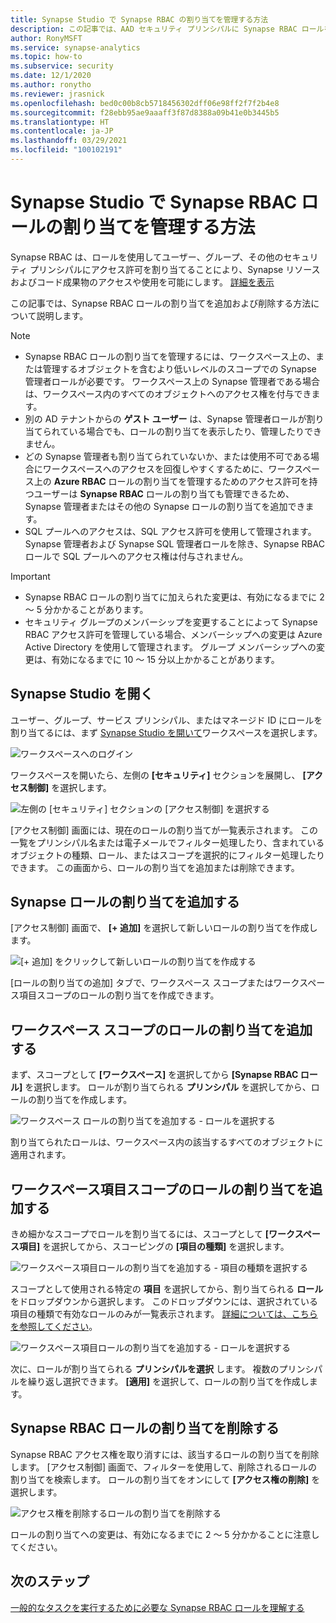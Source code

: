 ```yaml
---
title: Synapse Studio で Synapse RBAC の割り当てを管理する方法
description: この記事では、AAD セキュリティ プリンシパルに Synapse RBAC ロールを割り当てたり、取り消したりする方法について説明します。
author: RonyMSFT
ms.service: synapse-analytics
ms.topic: how-to
ms.subservice: security
ms.date: 12/1/2020
ms.author: ronytho
ms.reviewer: jrasnick
ms.openlocfilehash: bed0c00b8cb5718456302dff06e98ff2f7f2b4e8
ms.sourcegitcommit: f28ebb95ae9aaaff3f87d8388a09b41e0b3445b5
ms.translationtype: HT
ms.contentlocale: ja-JP
ms.lasthandoff: 03/29/2021
ms.locfileid: "100102191"
---
```

# <a name="how-to-manage-synapse-rbac-role-assignments-in-synapse-studio"></a>Synapse Studio で Synapse RBAC ロールの割り当てを管理する方法

Synapse RBAC は、ロールを使用してユーザー、グループ、その他のセキュリティ プリンシパルにアクセス許可を割り当てることにより、Synapse リソースおよびコード成果物のアクセスや使用を可能にします。  [詳細を表示](./synapse-workspace-synapse-rbac.md)

この記事では、Synapse RBAC ロールの割り当てを追加および削除する方法について説明します。

>[!Note]
>- Synapse RBAC ロールの割り当てを管理するには、ワークスペース上の、または管理するオブジェクトを含むより低いレベルのスコープでの Synapse 管理者ロールが必要です。 ワークスペース上の Synapse 管理者である場合は、ワークスペース内のすべてのオブジェクトへのアクセス権を付与できます。 
>- 別の AD テナントからの **ゲスト ユーザー** は、Synapse 管理者ロールが割り当てられている場合でも、ロールの割り当てを表示したり、管理したりできません。
>- どの Synapse 管理者も割り当てられていないか、または使用不可である場合にワークスペースへのアクセスを回復しやすくするために、ワークスペース上の **Azure RBAC** ロールの割り当てを管理するためのアクセス許可を持つユーザーは **Synapse RBAC** ロールの割り当ても管理できるため、Synapse 管理者またはその他の Synapse ロールの割り当てを追加できます。
>- SQL プールへのアクセスは、SQL アクセス許可を使用して管理されます。  Synapse 管理者および Synapse SQL 管理者ロールを除き、Synapse RBAC ロールで SQL プールへのアクセス権は付与されません。

>[!important]
>- Synapse RBAC ロールの割り当てに加えられた変更は、有効になるまでに 2 ～ 5 分かかることがあります。 
>- セキュリティ グループのメンバーシップを変更することによって Synapse RBAC アクセス許可を管理している場合、メンバーシップへの変更は Azure Active Directory を使用して管理されます。  グループ メンバーシップへの変更は、有効になるまでに 10 ～ 15 分以上かかることがあります。

## <a name="open-synapse-studio"></a>Synapse Studio を開く  

ユーザー、グループ、サービス プリンシパル、またはマネージド ID にロールを割り当てるには、まず [Synapse Studio を開いて](https://web.azuresynapse.net/)ワークスペースを選択します。 

![ワークスペースへのログイン](./media/common/login-workspace.png) 
 
 ワークスペースを開いたら、左側の **[セキュリティ]** セクションを展開し、 **[アクセス制御]** を選択します。 

 ![左側の [セキュリティ] セクションの [アクセス制御] を選択する](./media/how-to-manage-synapse-rbac-role-assignments/left-nav-security-access-control.png)

[アクセス制御] 画面には、現在のロールの割り当てが一覧表示されます。  この一覧をプリンシパル名または電子メールでフィルター処理したり、含まれているオブジェクトの種類、ロール、またはスコープを選択的にフィルター処理したりできます。 この画面から、ロールの割り当てを追加または削除できます。  

## <a name="add-a-synapse-role-assignment"></a>Synapse ロールの割り当てを追加する

[アクセス制御] 画面で、 **[+ 追加]** を選択して新しいロールの割り当てを作成します。

![[+ 追加] をクリックして新しいロールの割り当てを作成する](./media/how-to-manage-synapse-rbac-role-assignments/access-control-add.png)

[ロールの割り当ての追加] タブで、ワークスペース スコープまたはワークスペース項目スコープのロールの割り当てを作成できます。 

## <a name="add-workspace-scoped-role-assignment"></a>ワークスペース スコープのロールの割り当てを追加する

まず、スコープとして **[ワークスペース]** を選択してから **[Synapse RBAC ロール]** を選択します。  ロールが割り当てられる **プリンシパル** を選択してから、ロールの割り当てを作成します。 

![ワークスペース ロールの割り当てを追加する - ロールを選択する](./media/how-to-manage-synapse-rbac-role-assignments/access-control-workspace-role-assignment.png) 

割り当てられたロールは、ワークスペース内の該当するすべてのオブジェクトに適用されます。

## <a name="add-workspace-item-scoped-role-assignment"></a>ワークスペース項目スコープのロールの割り当てを追加する

きめ細かなスコープでロールを割り当てるには、スコープとして **[ワークスペース項目]** を選択してから、スコーピングの **[項目の種類]** を選択します。       

![ワークスペース項目ロールの割り当てを追加する - 項目の種類を選択する](./media/how-to-manage-synapse-rbac-role-assignments/access-control-add-workspace-item-assignment-select-item-type.png) 

スコープとして使用される特定の **項目** を選択してから、割り当てられる **ロール** をドロップダウンから選択します。  このドロップダウンには、選択されている項目の種類で有効なロールのみが一覧表示されます。 [詳細については、こちらを参照してください](./synapse-workspace-synapse-rbac.md)。  

![ワークスペース項目ロールの割り当てを追加する - ロールを選択する](./media/how-to-manage-synapse-rbac-role-assignments/access-control-add-workspace-item-assignment-select-role.png) 
 
次に、ロールが割り当てられる **プリンシパルを選択** します。  複数のプリンシパルを繰り返し選択できます。  **[適用]** を選択して、ロールの割り当てを作成します。

## <a name="remove-a-synapse-rbac-role-assignment"></a>Synapse RBAC ロールの割り当てを削除する

Synapse RBAC アクセス権を取り消すには、該当するロールの割り当てを削除します。  [アクセス制御] 画面で、フィルターを使用して、削除されるロールの割り当てを検索します。  ロールの割り当てをオンにして **[アクセス権の削除]** を選択します。   

![アクセス権を削除するロールの割り当てを削除する](./media/how-to-manage-synapse-rbac-role-assignments/access-control-remove-access.png)

ロールの割り当てへの変更は、有効になるまでに 2 ～ 5 分かかることに注意してください。   

## <a name="next-steps"></a>次のステップ

[一般的なタスクを実行するために必要な Synapse RBAC ロールを理解する](./synapse-workspace-understand-what-role-you-need.md)
